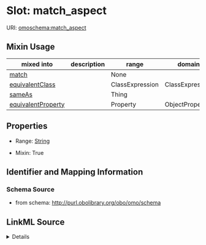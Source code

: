 # Slot: match_aspect

URI: [omoschema:match_aspect](http://purl.obolibrary.org/obo/omo/schema/match_aspect)



<!-- no inheritance hierarchy -->






## Mixin Usage

| mixed into | description | range | domain |
| --- | --- | --- | --- |
| [match](match.md) |  | None |  |
| [equivalentClass](equivalentClass.md) |  | ClassExpression | ClassExpression |
| [sameAs](sameAs.md) |  | Thing |  |
| [equivalentProperty](equivalentProperty.md) |  | Property | ObjectProperty |



## Properties

* Range: [String](String.md)

* Mixin: True





## Identifier and Mapping Information







### Schema Source


* from schema: http://purl.obolibrary.org/obo/omo/schema




## LinkML Source

<details>
```yaml
name: match_aspect
from_schema: http://purl.obolibrary.org/obo/omo/schema
rank: 1000
mixin: true
alias: match_aspect
range: string

```
</details>